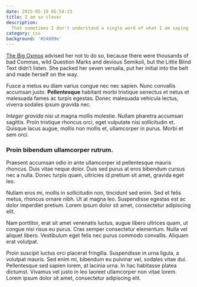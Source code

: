 ```yaml
---
date: 2015-05-10 05:54:23
title: I am so clever
description:
  That sometimes I don't understand a single word of what I am saying
category: css
background: '#24809e'
---
```


[The Big Oxmox](http://google.com) advised her not to do so, because there
were thousands of bad Commas, wild Question Marks and devious Semikoli, but
the Little Blind Text didn’t listen. She packed her seven versalia, put her
initial into the belt and made herself on the way.

Fusce a metus eu diam varius congue nec nec sapien. Nunc convallis accumsan
justo. **Pellentesque** habitant morbi tristique senectus et netus et
malesuada fames ac turpis egestas. Donec malesuada vehicula lectus, viverra
sodales ipsum gravida nec.

_Integer gravida_ nisi ut magna mollis molestie. Nullam pharetra accumsan
sagittis. Proin tristique rhoncus orci, eget vulputate nisi sollicitudin
et. Quisque lacus augue, mollis non mollis et, ullamcorper in purus. Morbi
et sem orci.

### Proin bibendum ullamcorper rutrum.

Praesent accumsan odio in ante ullamcorper id pellentesque mauris rhoncus.
Duis vitae neque dolor. Duis sed purus at eros bibendum cursus nec a nulla.
Donec turpis quam, ultricies id pretium sit amet, gravida eget leo.

Nullam eros mi, mollis in sollicitudin non, tincidunt sed enim. Sed et
felis metus, rhoncus ornare nibh. Ut at magna leo. Suspendisse egestas est
ac dolor imperdiet pretium. Lorem ipsum dolor sit amet, consectetur
adipiscing elit.

Nam porttitor, erat sit amet venenatis luctus, augue libero ultrices quam,
ut congue nisi risus eu purus. Cras semper consectetur elementum. Nulla vel
aliquet libero. Vestibulum eget felis nec purus commodo convallis. Aliquam
erat volutpat.

Proin suscipit luctus orci placerat fringilla. Suspendisse in urna ligula,
a volutpat mauris. Sed enim mi, bibendum eu pulvinar vel, sodales vitae
dui. Pellentesque sed sapien lorem, at lacinia urna. In hac habitasse
platea dictumst. Vivamus vel justo in leo laoreet ullamcorper non vitae
lorem. Lorem ipsum dolor sit amet, consectetur adipiscing elit.
